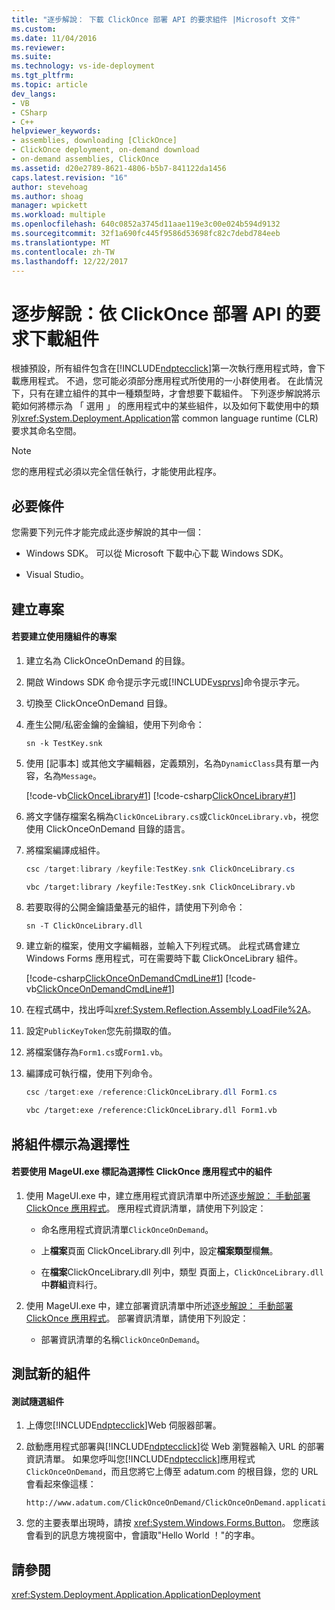 ```yaml
---
title: "逐步解說： 下載 ClickOnce 部署 API 的要求組件 |Microsoft 文件"
ms.custom: 
ms.date: 11/04/2016
ms.reviewer: 
ms.suite: 
ms.technology: vs-ide-deployment
ms.tgt_pltfrm: 
ms.topic: article
dev_langs:
- VB
- CSharp
- C++
helpviewer_keywords:
- assemblies, downloading [ClickOnce]
- ClickOnce deployment, on-demand download
- on-demand assemblies, ClickOnce
ms.assetid: d20e2789-8621-4806-b5b7-841122da1456
caps.latest.revision: "16"
author: stevehoag
ms.author: shoag
manager: wpickett
ms.workload: multiple
ms.openlocfilehash: 640c0852a3745d11aae119e3c00e024b594d9132
ms.sourcegitcommit: 32f1a690fc445f9586d53698fc82c7debd784eeb
ms.translationtype: MT
ms.contentlocale: zh-TW
ms.lasthandoff: 12/22/2017
---
```

# <a name="walkthrough-downloading-assemblies-on-demand-with-the-clickonce-deployment-api"></a>逐步解說：依 ClickOnce 部署 API 的要求下載組件
根據預設，所有組件包含在[!INCLUDE[ndptecclick](../deployment/includes/ndptecclick_md.md)]第一次執行應用程式時，會下載應用程式。 不過，您可能必須部分應用程式所使用的一小群使用者。 在此情況下，只有在建立組件的其中一種類型時，才會想要下載組件。 下列逐步解說將示範如何將標示為 「 選用 」 的應用程式中的某些組件，以及如何下載使用中的類別<xref:System.Deployment.Application>當 common language runtime (CLR) 要求其命名空間。  
  
> [!NOTE]
>  您的應用程式必須以完全信任執行，才能使用此程序。  
  
## <a name="prerequisites"></a>必要條件  
 您需要下列元件才能完成此逐步解說的其中一個：  
  
-   Windows SDK。 可以從 Microsoft 下載中心下載 Windows SDK。  
  
-   Visual Studio。  
  
## <a name="creating-the-projects"></a>建立專案  
  
#### <a name="to-create-a-project-that-uses-an-on-demand-assembly"></a>若要建立使用隨組件的專案  
  
1.  建立名為 ClickOnceOnDemand 的目錄。  
  
2.  開啟 Windows SDK 命令提示字元或[!INCLUDE[vsprvs](../code-quality/includes/vsprvs_md.md)]命令提示字元。  
  
3.  切換至 ClickOnceOnDemand 目錄。  
  
4.  產生公開/私密金鑰的金鑰組，使用下列命令：  
  
    ```  
    sn -k TestKey.snk  
    ```  
  
5.  使用 [記事本] 或其他文字編輯器，定義類別，名為`DynamicClass`具有單一內容，名為`Message`。  
  
     [!code-vb[ClickOnceLibrary#1](../deployment/codesnippet/VisualBasic/walkthrough-downloading-assemblies-on-demand-with-the-clickonce-deployment-api_1.vb)]
     [!code-csharp[ClickOnceLibrary#1](../deployment/codesnippet/CSharp/walkthrough-downloading-assemblies-on-demand-with-the-clickonce-deployment-api_1.cs)]  
  
6.  將文字儲存檔案名稱為`ClickOnceLibrary.cs`或`ClickOnceLibrary.vb`，視您使用 ClickOnceOnDemand 目錄的語言。  
  
7.  將檔案編譯成組件。  
  
    ```csharp  
    csc /target:library /keyfile:TestKey.snk ClickOnceLibrary.cs  
    ```  
  
    ```vb  
    vbc /target:library /keyfile:TestKey.snk ClickOnceLibrary.vb  
    ```  
  
8.  若要取得的公開金鑰語彙基元的組件，請使用下列命令：  
  
    ```  
    sn -T ClickOnceLibrary.dll  
    ```  
  
9. 建立新的檔案，使用文字編輯器，並輸入下列程式碼。 此程式碼會建立 Windows Forms 應用程式，可在需要時下載 ClickOnceLibrary 組件。  
  
     [!code-csharp[ClickOnceOnDemandCmdLine#1](../deployment/codesnippet/CSharp/walkthrough-downloading-assemblies-on-demand-with-the-clickonce-deployment-api_2.cs)]
     [!code-vb[ClickOnceOnDemandCmdLine#1](../deployment/codesnippet/VisualBasic/walkthrough-downloading-assemblies-on-demand-with-the-clickonce-deployment-api_2.vb)]  
  
10. 在程式碼中，找出呼叫<xref:System.Reflection.Assembly.LoadFile%2A>。  
  
11. 設定`PublicKeyToken`您先前擷取的值。  
  
12. 將檔案儲存為`Form1.cs`或`Form1.vb`。  
  
13. 編譯成可執行檔，使用下列命令。  
  
    ```csharp  
    csc /target:exe /reference:ClickOnceLibrary.dll Form1.cs  
    ```  
  
    ```vb  
    vbc /target:exe /reference:ClickOnceLibrary.dll Form1.vb  
    ```  
  
## <a name="marking-assemblies-as-optional"></a>將組件標示為選擇性  
  
#### <a name="to-mark-assemblies-as-optional-in-your-clickonce-application-by-using-mageuiexe"></a>若要使用 MageUI.exe 標記為選擇性 ClickOnce 應用程式中的組件  
  
1.  使用 MageUI.exe 中，建立應用程式資訊清單中所述[逐步解說： 手動部署 ClickOnce 應用程式](../deployment/walkthrough-manually-deploying-a-clickonce-application.md)。 應用程式資訊清單，請使用下列設定：  
  
    -   命名應用程式資訊清單`ClickOnceOnDemand`。  
  
    -   上**檔案**頁面 ClickOnceLibrary.dll 列中，設定**檔案類型**欄**無**。  
  
    -   在**檔案**ClickOnceLibrary.dll 列中，類型 頁面上，`ClickOnceLibrary.dll`中**群組**資料行。  
  
2.  使用 MageUI.exe 中，建立部署資訊清單中所述[逐步解說： 手動部署 ClickOnce 應用程式](../deployment/walkthrough-manually-deploying-a-clickonce-application.md)。 部署資訊清單，請使用下列設定：  
  
    -   部署資訊清單的名稱`ClickOnceOnDemand`。  
  
## <a name="testing-the-new-assembly"></a>測試新的組件  
  
#### <a name="to-test-your-on-demand-assembly"></a>測試隨選組件  
  
1.  上傳您[!INCLUDE[ndptecclick](../deployment/includes/ndptecclick_md.md)]Web 伺服器部署。  
  
2.  啟動應用程式部署與[!INCLUDE[ndptecclick](../deployment/includes/ndptecclick_md.md)]從 Web 瀏覽器輸入 URL 的部署資訊清單。 如果您呼叫您[!INCLUDE[ndptecclick](../deployment/includes/ndptecclick_md.md)]應用程式`ClickOnceOnDemand`，而且您將它上傳至 adatum.com 的根目錄，您的 URL 會看起來像這樣：  
  
    ```  
    http://www.adatum.com/ClickOnceOnDemand/ClickOnceOnDemand.application  
    ```  
  
3.  您的主要表單出現時，請按 <xref:System.Windows.Forms.Button>。 您應該會看到的訊息方塊視窗中，會讀取"Hello World ！"的字串。  
  
## <a name="see-also"></a>請參閱  
 <xref:System.Deployment.Application.ApplicationDeployment>